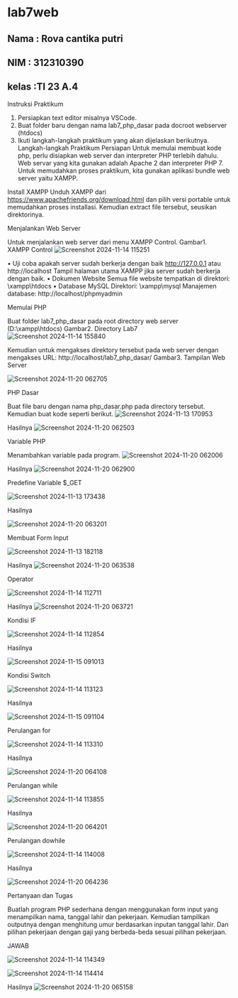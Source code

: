 # lab7web
## Nama : Rova cantika putri
## NIM  : 312310390
## kelas :TI 23 A.4

Instruksi Praktikum
1. Persiapkan text editor misalnya VSCode.
2. Buat folder baru dengan nama lab7_php_dasar pada docroot webserver (htdocs)
3. Ikuti langkah-langkah praktikum yang akan dijelaskan berikutnya. Langkah-langkah Praktikum Persiapan Untuk memulai membuat kode php, perlu disiapkan web server dan interpreter PHP terlebih dahulu. Web servar yang kita gunakan adalah Apache 2 dan interpreter PHP 7. Untuk memudahkan proses praktikum, kita gunakan aplikasi bundle web server yaitu XAMPP.

Install XAMPP
Unduh XAMPP dari https://www.apachefriends.org/download.html dan pilih versi portable untuk memudahkan proses installasi. Kemudian extract file tersebut, seusikan direktorinya.

Menjalankan Web Server

Untuk menjalankan web server dari menu XAMPP Control.
Gambar1. XAMPP Control
![Screenshot 2024-11-14 115251](https://github.com/user-attachments/assets/9e593d93-4615-4ea2-af1c-1c1ac5910429)

• Uji coba apakah server sudah berkerja dengan baik http://127.0.0.1 atau http://localhost Tampil halaman utama XAMPP jika server sudah berkerja dengan baik. • Dokumen Website Semua file website tempatkan di direktori: \xampp\htdocs
• Database MySQL Direktori: \xampp\mysql
Manajemen database: http://localhost/phpmyadmin

Memulai PHP

Buat folder lab7_php_dasar pada root directory web server (D:\xampp\htdocs)
Gambar2. Directory Lab7
![Screenshot 2024-11-14 155840](https://github.com/user-attachments/assets/d4203cf0-dd63-4b42-9a79-753120cda452)

Kemudian untuk mengakses direktory tersebut pada web server dengan mengakses URL: http://localhost/lab7_php_dasar/
Gambar3. Tampilan Web Server

![Screenshot 2024-11-20 062705](https://github.com/user-attachments/assets/4c2d2735-8ef1-48fe-8417-790ffd877f3d)


PHP Dasar

Buat file baru dengan nama php_dasar.php pada directory tersebut. Kemudian buat kode seperti berikut.
![Screenshot 2024-11-13 170953](https://github.com/user-attachments/assets/8bca6586-e014-406f-91c5-83981d4c1d5a)

Hasilnya
![Screenshot 2024-11-20 062503](https://github.com/user-attachments/assets/693af4d5-aa0c-45b1-9b9e-4dc0a0989ad9)

Variable PHP

Menambahkan variable pada program.
![Screenshot 2024-11-20 062006](https://github.com/user-attachments/assets/6a706983-723d-4970-a8c9-4fb3fce2408e)


Hasilnya
![Screenshot 2024-11-20 062900](https://github.com/user-attachments/assets/5f0e5973-221a-4b6e-887a-0be382d6c426)


Predefine Variable $_GET

![Screenshot 2024-11-13 173438](https://github.com/user-attachments/assets/6f98dd1e-fa51-49a1-b28a-74fb91c5f3ae)

Hasilnya

![Screenshot 2024-11-20 063201](https://github.com/user-attachments/assets/329f3951-7573-4086-ace7-1da13639f5f5)


Membuat Form Input

![Screenshot 2024-11-13 182118](https://github.com/user-attachments/assets/06f09dc7-9bf5-4b2b-91a2-9d8b3d8f6fb5)

Hasilnya 
![Screenshot 2024-11-20 063538](https://github.com/user-attachments/assets/02f15bf6-37fb-47cf-8f05-513fd301cc00)


Operator

![Screenshot 2024-11-14 112711](https://github.com/user-attachments/assets/2314eaae-c84a-409d-9203-4599fc831425)

Hasilnya 
![Screenshot 2024-11-20 063721](https://github.com/user-attachments/assets/30e67abc-e6a9-4fec-87af-3b07135b4aa5)


Kondisi IF

![Screenshot 2024-11-14 112854](https://github.com/user-attachments/assets/35112a5b-8d64-48ec-920f-22c0705f48f3)

Hasilnya

![Screenshot 2024-11-15 091013](https://github.com/user-attachments/assets/a45c9f1b-ab99-4f42-a947-e024f9c0b1fb)

Kondisi Switch

![Screenshot 2024-11-14 113123](https://github.com/user-attachments/assets/81fabe96-4df8-4a16-8c1e-96d4e6d538df)

Hasilnya

![Screenshot 2024-11-15 091104](https://github.com/user-attachments/assets/088fd192-46a9-47e8-88dc-a70fd67d773d)

Perulangan for

![Screenshot 2024-11-14 113310](https://github.com/user-attachments/assets/08d61a30-af82-4c0e-b08b-5dfa4dc885e3)

Hasilnya

![Screenshot 2024-11-20 064108](https://github.com/user-attachments/assets/d8d52582-521b-49a5-a191-efa659d21629)


Perulangan while

![Screenshot 2024-11-14 113855](https://github.com/user-attachments/assets/81865f3a-163c-4b1e-8129-c4c060141af8)

Hasilnya

![Screenshot 2024-11-20 064201](https://github.com/user-attachments/assets/53fe130f-2ab6-40c4-b104-6947e0a34a38)


Perulangan dowhile

![Screenshot 2024-11-14 114008](https://github.com/user-attachments/assets/ee541209-e9d4-4857-aedb-d59cc5963244)

Hasilnya

![Screenshot 2024-11-20 064236](https://github.com/user-attachments/assets/4098180e-00b1-48ca-b90e-4802b4939e1b)


Pertanyaan dan Tugas

Buatlah program PHP sederhana dengan menggunakan form input yang menampilkan nama, tanggal lahir dan pekerjaan. Kemudian tampilkan outputnya dengan menghitung umur berdasarkan inputan tanggal lahir. Dan pilihan pekerjaan dengan gaji yang berbeda-beda sesuai pilihan pekerjaan.

JAWAB

![Screenshot 2024-11-14 114349](https://github.com/user-attachments/assets/0f6582a2-76ee-4c11-8259-4695565769d4)

![Screenshot 2024-11-14 114414](https://github.com/user-attachments/assets/5226d0df-065e-4368-ba8e-cdb108836b8f)

Hasilnya
![Screenshot 2024-11-20 065158](https://github.com/user-attachments/assets/5a1b3a5c-da87-4369-b820-157e932b8d4a)

